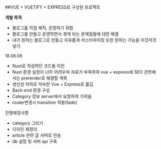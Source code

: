 ##VUE + VUETIFY + EXPRESS로 구성된 프로젝트


**개발 목적**

 - 블로그를 직접 제작, 운영하기 위함
 - 블로그를 만들고 운영하면서 겪게 되는 문제점들에 대한 해결
 - 내가 원하는 블로그로 만들고 자유롭게 커스터마이징 또한 원하는 기능을 이것저것 넣기

18.08.08
  - Nuxt로 작성하던 코드들 이전
  - Nuxt 환경 설정이 너무 어려우며 자료가 부족하여 vue + express에 SEO 관련해서는 prerender로 해결할 계획
  - 생산성 저하로 익숙한 Vue + Express로 옮김  
  - Back-end 환경 구성
  - Category 정보 server에서 요청하여 가져옴
  - router변경시 transition 적용(fade)

진행예정사항
  - category 그리기
  - 디자인 재정리
  - article 관련 글 서버로 전송
  - db 설정 및 서버 api 구축
  
